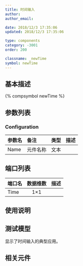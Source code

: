 ```yaml
---
title: 时间输入
author: 
author_email:

date: 2018/12/3 17:35:06
updated: 2018/12/3 17:35:06

type: components
category: -3001
order: 200

classname: _newTime
symbol: newTime
---
```

## 基本描述
{% compsymbol newTime %}

## 参数列表
### Configuration
| 参数名 | 备注 | 类型 | 描述 |
| :--- | :--- | :--: | :--- |
| Name | 元件名称 | 文本 |  |


## 端口列表

| 端口名 | 数据维数 | 描述 |
| :--- | :--:  | :--- |
| Time | 1×1 | |                   

## 使用说明


## 测试模型
[<test name>](<test link>)显示了时间输入的典型应用。

## 相关元件


